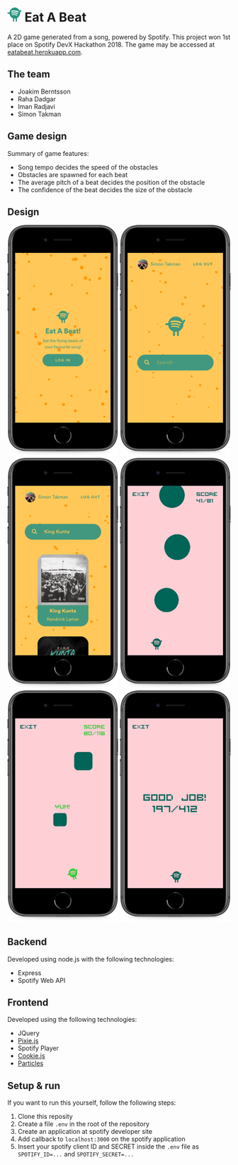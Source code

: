 # ![Logo](public/assets/Spoti_DarkGreen.png) Eat A Beat
A 2D game generated from a song, powered by Spotify. This project won 1st place on Spotify DevX Hackathon 2018. The game may be accessed at [eatabeat.herokuapp.com](https://eatabeat.herokuapp.com/).

## The team
* Joakim Berntsson
* Raha Dadgar
* Iman Radjavi
* Simon Takman

## Game design
Summary of game features:
* Song tempo decides the speed of the obstacles
* Obstacles are spawned for each beat
* The average pitch of a beat decides the position of the obstacle
* The confidence of the beat decides the size of the obstacle

## Design
<img src="readme-resources/iphone_login.png" width="250" /> <img src="readme-resources/iphone_search.png" width="250" /><br/>
<img src="readme-resources/iphone_search_results.png" width="250"/> <img src="readme-resources/iphone_game.png" width="250"/><br/>
<img src="readme-resources/iphone_game_score.png" width="250"/> <img src="readme-resources/iphone_gameover.png" width="250"/>

## Backend
Developed using node.js with the following technologies:
* Express
* Spotify Web API

## Frontend
Developed using the following technologies:
* JQuery
* [Pixie.js](https://github.com/pixijs/pixi.js)
* Spotify Player
* [Cookie.js](https://github.com/js-cookie/js-cookie)
* [Particles](https://vincentgarreau.com/particles.js/)

## Setup & run
If you want to run this yourself, follow the following steps:
1. Clone this reposity
2. Create a file `.env` in the root of the repository
3. Create an application at spotify developer site
4. Add callback to `localhost:3000` on the spotify application
5. Insert your spotify client ID and SECRET inside the `.env` file as `SPOTIFY_ID=...` and `SPOTIFY_SECRET=...`
